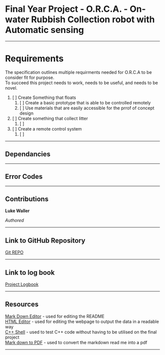 # Final Year Project - O.R.C.A. - On-water Rubbish Collection robot with Automatic sensing
----


# Requirements
The specification outlines multiple requirments needed for O.R.C.A to be consider fit for purpose. <br>
To succeed this project needs to work, needs to be useful, and needs to be novel. 

1. [ ] Create Something that floats
    1. [ ] Create a basic prototype that is able to be controlled remotely
	2. [ ] Use materials that are easily accessible for the prrof of concept design 
2. [ ] Create something that collect litter 
	1. [ ] 
3. [ ] Create a remote control system
	1. [ ] 
----
## Dependancies

----
## Error Codes

----
## Contributions
**Luke Waller**

*Authored*


----
## Link to GitHub Repository

[Git REPO](https://github.com/LukeDWaller99/Final_Year_Project.git)

----
## Link to log book

[Project Logbook](https://liveplymouthac.sharepoint.com/sites/ProjectsPROJ324325-2021/_layouts/15/Doc.aspx?sourcedoc={dae66f39-0306-4608-a96c-f59587e0a60f}&action=view&wd=target%28%28s%5C%29%20Luke%20Waller%2FLogbook.one%7Cb0a32049-4cde-49f1-a087-fff75bb17abe%2F26%5C%2F09%5C%2F21%7C5c86107a-6758-4820-b09a-467497c53ac0%2F%29)

----
## Resources

[Mark Down Editor](https://markdown-editor.github.io/) - used for editing the README <br>
[HTML Editor](https://html-online.com/editor/) - used for editing the webpage to output the data in a readable way <br>
[C++ Shell](http://cpp.sh/) - used to test C++ code without having to be utilised on the final project <br>
[Mark down to PDF](https://md2pdf.netlify.app/) - used to convert the markdown read me into a pdf <br>

----